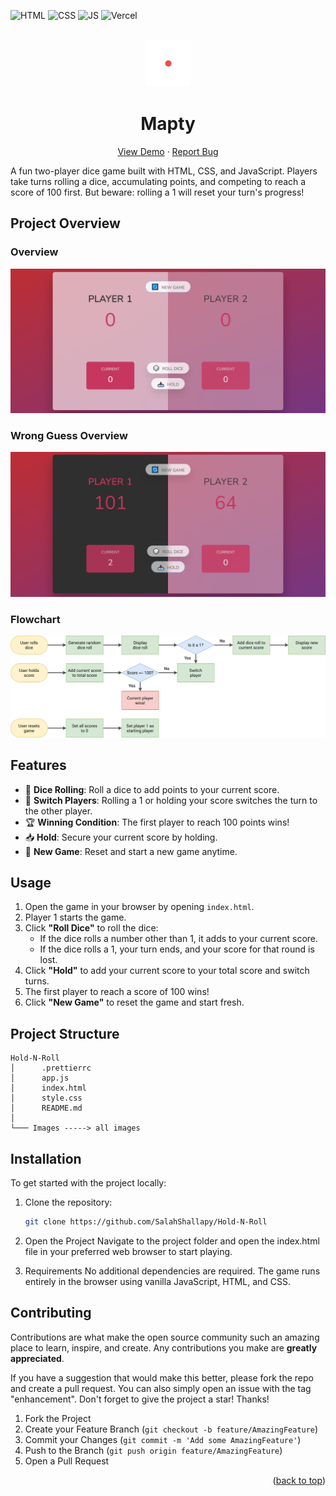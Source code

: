 <div id="top"></div>

![HTML](https://img.shields.io/badge/HTML5-E34F26?style=for-the-badge&logo=html5&logoColor=white)
![CSS](https://img.shields.io/badge/CSS3-1572B6?style=for-the-badge&logo=css3&logoColor=white)
![JS](https://img.shields.io/badge/JavaScript-F7DF1E?style=for-the-badge&logo=javascript&logoColor=black)
![Vercel](https://img.shields.io/badge/vercel-%23000000.svg?style=for-the-badge&logo=vercel&logoColor=white)

<!-- PROJECT LOGO  -->
<br />
<div align="center">
<a href="https://hold-n-roll.vercel.app/">
    <img src="./images/dice-1.png" alt="Logo" height="75">
</a>

<h1>Mapty</h1>

  <p align="center">
    <a href="https://hold-n-roll.vercel.app/">View Demo</a>
    ·
    <a href="https://github.com/SalahShallapy/Hold-N-Roll/issues">Report Bug</a>
  </p>
</div>

A fun two-player dice game built with HTML, CSS, and JavaScript. Players take turns rolling a dice, accumulating points, and competing to reach a score of 100 first. But beware: rolling a 1 will reset your turn's progress!

## Project Overview

### Overview

![header preview](./images/newgame.png)

### Wrong Guess Overview

![header preview](./images/gameover.png)

### Flowchart

<img src='./images//pig-game-flowchart.png' alt='flowchart'>

## Features

- 🎲 **Dice Rolling**: Roll a dice to add points to your current score.
- 🔄 **Switch Players**: Rolling a 1 or holding your score switches the turn to the other player.
- 🏆 **Winning Condition**: The first player to reach 100 points wins!
- 📥 **Hold**: Secure your current score by holding.
- 🔄 **New Game**: Reset and start a new game anytime.

## Usage

1. Open the game in your browser by opening `index.html`.
2. Player 1 starts the game.
3. Click **"Roll Dice"** to roll the dice:
   - If the dice rolls a number other than 1, it adds to your current score.
   - If the dice rolls a 1, your turn ends, and your score for that round is lost.
4. Click **"Hold"** to add your current score to your total score and switch turns.
5. The first player to reach a score of 100 wins!
6. Click **"New Game"** to reset the game and start fresh.

## Project Structure

```
Hold-N-Roll
│      .prettierrc
│      app.js
│      index.html
│      style.css
│      README.md
│
└─── Images -----> all images
```

## Installation

To get started with the project locally:

1. Clone the repository:
   ```bash
   git clone https://github.com/SalahShallapy/Hold-N-Roll
   ```
2. Open the Project
   Navigate to the project folder and open the index.html file in your preferred web browser to start playing.

3. Requirements
   No additional dependencies are required. The game runs entirely in the browser using vanilla JavaScript, HTML, and CSS.

## Contributing

Contributions are what make the open source community such an amazing place to learn, inspire, and create. Any contributions you make are **greatly appreciated**.

If you have a suggestion that would make this better, please fork the repo and create a pull request. You can also simply open an issue with the tag "enhancement".
Don't forget to give the project a star! Thanks!

1. Fork the Project
2. Create your Feature Branch (`git checkout -b feature/AmazingFeature`)
3. Commit your Changes (`git commit -m 'Add some AmazingFeature'`)
4. Push to the Branch (`git push origin feature/AmazingFeature`)
5. Open a Pull Request

<p align="right">(<a href="#top">back to top</a>)</p>
